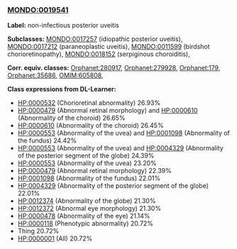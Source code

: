
### [MONDO:0019541](http://purl.obolibrary.org/obo/MONDO_0019541)
**Label:** non-infectious posterior uveitis

**Subclasses:** [MONDO:0017257](http://purl.obolibrary.org/obo/MONDO_0017257) (idiopathic posterior uveitis), [MONDO:0017212](http://purl.obolibrary.org/obo/MONDO_0017212) (paraneoplastic uveitis), [MONDO:0011599](http://purl.obolibrary.org/obo/MONDO_0011599) (birdshot chorioretinopathy), [MONDO:0018152](http://purl.obolibrary.org/obo/MONDO_0018152) (serpiginous choroiditis), 

**Corr. equiv. classes:** [Orphanet:280917](http://www.orpha.net/ORDO/Orphanet_280917), [Orphanet:279928](http://www.orpha.net/ORDO/Orphanet_279928), [Orphanet:179](http://www.orpha.net/ORDO/Orphanet_179), [Orphanet:35686](http://www.orpha.net/ORDO/Orphanet_35686), [OMIM:605808](http://purl.obolibrary.org/obo/OMIM_605808), 

**Class expressions from DL-Learner:**

- [HP:0000532](http://purl.obolibrary.org/obo/HP_0000532) (Chorioretinal abnormality) 26.93%
- [HP:0000479](http://purl.obolibrary.org/obo/HP_0000479) (Abnormal retinal morphology) and [HP:0000610](http://purl.obolibrary.org/obo/HP_0000610) (Abnormality of the choroid) 26.65%
- [HP:0000610](http://purl.obolibrary.org/obo/HP_0000610) (Abnormality of the choroid) 26.45%
- [HP:0000553](http://purl.obolibrary.org/obo/HP_0000553) (Abnormality of the uvea) and [HP:0001098](http://purl.obolibrary.org/obo/HP_0001098) (Abnormality of the fundus) 24.42%
- [HP:0000553](http://purl.obolibrary.org/obo/HP_0000553) (Abnormality of the uvea) and [HP:0004329](http://purl.obolibrary.org/obo/HP_0004329) (Abnormality of the posterior segment of the globe) 24.39%
- [HP:0000553](http://purl.obolibrary.org/obo/HP_0000553) (Abnormality of the uvea) 23.20%
- [HP:0000479](http://purl.obolibrary.org/obo/HP_0000479) (Abnormal retinal morphology) 22.39%
- [HP:0001098](http://purl.obolibrary.org/obo/HP_0001098) (Abnormality of the fundus) 22.01%
- [HP:0004329](http://purl.obolibrary.org/obo/HP_0004329) (Abnormality of the posterior segment of the globe) 22.01%
- [HP:0012374](http://purl.obolibrary.org/obo/HP_0012374) (Abnormality of the globe) 21.30%
- [HP:0012372](http://purl.obolibrary.org/obo/HP_0012372) (Abnormal eye morphology) 21.30%
- [HP:0000478](http://purl.obolibrary.org/obo/HP_0000478) (Abnormality of the eye) 21.14%
- [HP:0000118](http://purl.obolibrary.org/obo/HP_0000118) (Phenotypic abnormality) 20.72%
- Thing 20.72%
- [HP:0000001](http://purl.obolibrary.org/obo/HP_0000001) (All) 20.72%


